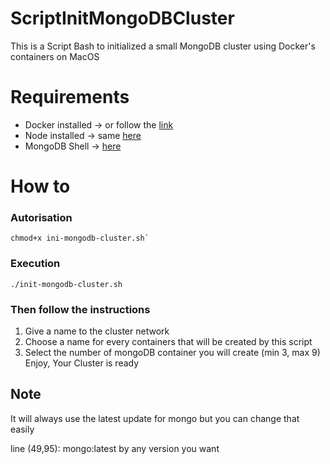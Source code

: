 # ScriptInitMongoDBCluster
This is a Script Bash to initialized a small MongoDB cluster using Docker's containers on MacOS

# Requirements
- Docker installed -> or follow the [link](https://docs.docker.com/engine/install/)
- Node installed -> same [here](https://nodejs.org/fr/download)
- MongoDB Shell -> [here](https://www.mongodb.com/docs/mongodb-shell/)

# How to

### Autorisation
```
chmod+x ini-mongodb-cluster.sh`
```

### Execution
```
./init-mongodb-cluster.sh
```
### Then follow the instructions 
1. Give a name to the cluster network
1. Choose a name for every containers that will be created by this script
1. Select the number of mongoDB container you will create (min 3, max 9)
Enjoy, Your Cluster is ready

Note
-
It will always use the latest update for mongo but you can change that easily

line (49,95): mongo:latest by any version you want
